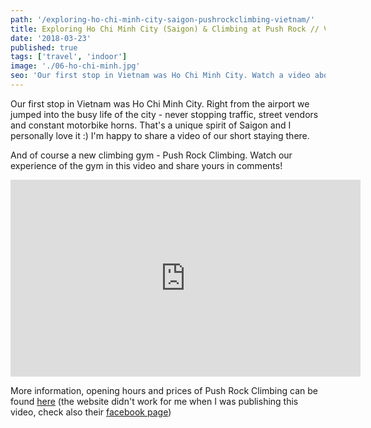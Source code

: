 ```yaml
---
path: '/exploring-ho-chi-minh-city-saigon-pushrockclimbing-vietnam/'
title: Exploring Ho Chi Minh City (Saigon) & Climbing at Push Rock // Vietnam
date: '2018-03-23'
published: true
tags: ['travel', 'indoor']
image: './06-ho-chi-minh.jpg'
seo: 'Our first stop in Vietnam was Ho Chi Minh City. Watch a video about a busy life of Saigon - never stopping traffic, street vendors, constant motorbike horns. Watch about climbing in Ho Chi Minh City in Push Rock gym.'
---
```


Our first stop in Vietnam was Ho Chi Minh City. Right from the airport we jumped into the busy life of the city - never stopping traffic, street vendors and constant motorbike horns. That's a unique spirit of Saigon and I personally love it :) I'm happy to share a video of our short staying there.

And of course a new climbing gym - Push Rock Climbing. Watch our experience of the gym in this video and share yours in comments!

<iframe width="560" height="315" src="https://www.youtube.com/embed/Whbnni_KeC0?rel=0" frameborder="0" allow="autoplay; encrypted-media" allowfullscreen></iframe>

More information, opening hours and prices of Push Rock Climbing can be found [here](http://www.pushclimbing.com/) (the website didn't work for me when I was publishing this video, check also their [facebook page](https://www.facebook.com/pushrockclimbing/))
